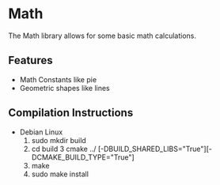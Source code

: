 # Math

The Math library allows for some basic math calculations.	


## Features
* Math Constants like pie
* Geometric shapes like lines

## Compilation Instructions

* Debian Linux
    1. sudo  mkdir build
    2. cd build
    3 cmake ../ [-DBUILD_SHARED_LIBS="True"][-DCMAKE_BUILD_TYPE="True"]
    4. make
    5. sudo make install
